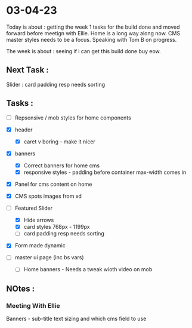 # 03-04-23

Today is about : getting the week 1 tasks for the build done and moved forward before meetign with Ellie. Home is a long way along now. CMS master styles needs to be a focus. Speaking with Tom B on progress.

The week is about : seeing if i can get this build done buy eow.

## Next Task :
Slider : card padding resp needs sorting

## Tasks :
- [ ] Repsonsive / mob styles for home components
- [x] header
  - [x] caret v boring - make it nicer
- [x] banners
  - [x] Correct banners for home cms
  - [x] responsive styles - padding before container max-width comes in
- [x] Panel for cms content on home
- [x] CMS spots images from xd
- [ ] Featured Slider
  - [x] Hide arrows
  - [x] card styles 768px - 1199px
  - [ ] card padding resp needs sorting
- [x] Form made dynamic
- [ ] master ui page (inc bs vars)

  - [ ] Home banners - Needs a tweak wioth video on mob

## NOtes :

### Meeting With Ellie

Banners - sub-title text sizing and which cms field to use